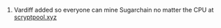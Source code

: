 1. Vardiff added so everyone can mine Sugarchain no matter the CPU at [scryptpool.xyz](https://t.co/0g5Cg8EIYs?amp=1)
